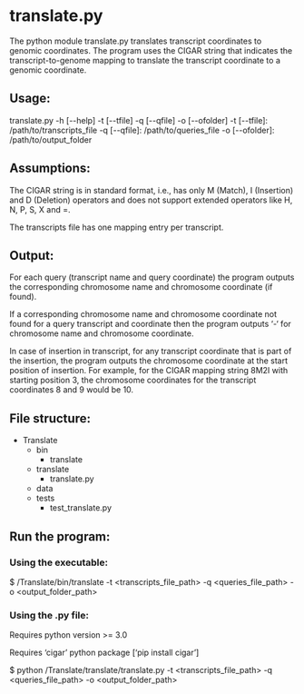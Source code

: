 # translate.py
The python module translate.py translates transcript coordinates to genomic coordinates. The program uses the CIGAR string that indicates the transcript-to-genome mapping to translate the transcript coordinate to a genomic coordinate. 

 
## Usage: 

translate.py -h [--help] -t [--tfile] -q [--qfile] -o [--ofolder] 
-t [--tfile]: /path/to/transcripts_file 
-q [--qfile]: /path/to/queries_file 
-o [--ofolder]: /path/to/output_folder 

## Assumptions: 

The CIGAR string is in standard format, i.e., has only M (Match), I (Insertion) and D (Deletion) operators and does not support extended operators like H, N, P, S, X and =. 

The transcripts file has one mapping entry per transcript. 

## Output: 

For each query (transcript name and query coordinate) the program outputs the corresponding chromosome name and chromosome coordinate (if found). 

If a corresponding chromosome name and chromosome coordinate not found for a query transcript and coordinate then the program outputs ‘-‘ for chromosome name and chromosome coordinate. 

In case of insertion in transcript, for any transcript coordinate that is part of the insertion, the program outputs the chromosome coordinate at the start position of insertion. For example, for the CIGAR mapping string 8M2I with starting position 3, the chromosome coordinates for the transcript coordinates 8 and 9 would be 10. 


## File structure: 

* Translate
   * bin
     * translate
   * translate
     * translate.py
   * data
   * tests
     * test_translate.py
 
## Run the program: 

### Using the executable: 
$ /Translate/bin/translate -t <transcripts_file_path> -q <queries_file_path> -o <output_folder_path> 

### Using the .py file: 

Requires python version >= 3.0 

Requires ‘cigar’ python package [‘pip install cigar’] 

$ python /Translate/translate/translate.py -t <transcripts_file_path> -q <queries_file_path> -o <output_folder_path> 

